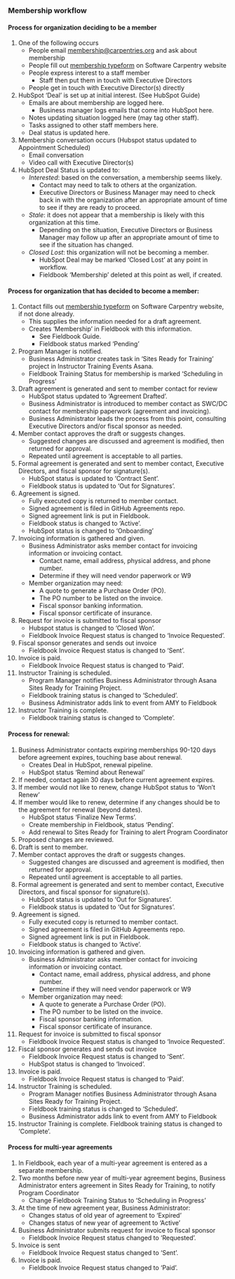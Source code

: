 ### Membership workflow

#### Process for organization deciding to be a member
1. One of the following occurs
    * People email membership@carpentries.org and ask about membership
    * People fill out [membership typeform](https://carpentries.typeform.com/to/Hmfe6L) on Software Carpentry website
    * People express interest to a staff member
        * Staff then put them in touch with Executive Directors
    * People get in touch with Executive Director(s) directly
2. HubSpot ‘Deal’ is set up at initial interest. (See HubSpot Guide)
    * Emails are about membership are logged here.
        * Business manager logs emails that come into HubSpot here.
    * Notes updating situation logged here (may tag other staff).
    * Tasks assigned to other staff members here.
    * Deal status is updated here.
3. Membership conversation occurs (Hubspot status updated to Appointment Scheduled)
    * Email conversation
    * Video call with Executive Director(s)
4. HubSpot Deal Status is updated to:
    * *Interested*: based on the conversation, a membership seems likely.
        * Contact may need to talk to others at the organization.
        * Executive Directors or Business Manager may need to check back in with the organization after an appropriate amount of time to see if they are ready to proceed.
    * *Stale*: it does not appear that a membership is likely with this organization at this time.
         * Depending on the situation, Executive Directors or Business Manager may follow up after an appropriate amount of time to see if the situation has changed.
    * *Closed Lost*: this organization will not be becoming a member.
        * HubSpot Deal may be marked ‘Closed Lost’ at any point in workflow.
        * Fieldbook ‘Membership’ deleted at this point as well, if created.

#### Process for organization that has decided to become a member:

1. Contact fills out [membership typeform](https://carpentries.typeform.com/to/Hmfe6L) on Software Carpentry website, if not done already.
    * This supplies the information needed for a draft agreement.
    * Creates ‘Membership’ in Fieldbook with this information.
        * See Fieldbook Guide.
        * Fieldbook status marked ‘Pending’
2. Program Manager is notified.
    * Business Administrator creates task in ‘Sites Ready for Training’ project in Instructor Training Events Asana.
    * Fieldbook Training Status for membership is marked ‘Scheduling in Progress’
3. Draft agreement is generated and sent to member contact for review
    * HubSpot status updated to ‘Agreement Drafted’.
    * Business Administrator is introduced to member contact as SWC/DC contact for membership paperwork (agreement and invoicing).
    * Business Administrator leads the process from this point, consulting Executive Directors and/or fiscal sponsor as needed.
4. Member contact approves the draft or suggests changes.
    * Suggested changes are discussed and agreement is modified, then returned for approval.
    * Repeated until agreement is acceptable to all parties.
5. Formal agreement is generated and sent to member contact, Executive Directors, and fiscal sponsor for signature(s).
    * HubSpot status is updated to ‘Contract Sent’.
    * Fieldbook status is updated to ‘Out for Signatures’.
6. Agreement is signed.
    * Fully executed copy is returned to member contact.
    * Signed agreement is filed in GitHub Agreements repo.
    * Signed agreement link is put in Fieldbook.
    * Fieldbook status is changed to ‘Active’.
    * HubSpot status is changed to ‘Onboarding’
7. Invoicing information is gathered and given.
    * Business Administrator asks member contact for invoicing information or invoicing contact.
        * Contact name, email address, physical address, and phone number.
        * Determine if they will need vendor paperwork or W9
    * Member organization may need:
        * A quote to generate a Purchase Order (PO).
        * The PO number to be listed on the invoice.
        * Fiscal sponsor banking information.
        * Fiscal sponsor certificate of insurance.
8. Request for invoice is submitted to fiscal sponsor
    * Hubspot status is changed to ‘Closed Won’.
    * Fieldbook Invoice Request status is changed to ‘Invoice Requested’. 
9. Fiscal sponsor generates and sends out invoice
    * Fieldbook Invoice Request status is changed to ‘Sent’.
10. Invoice is paid.
    * Fieldbook Invoice Request status is changed to ‘Paid’.
11. Instructor Training is scheduled.
    * Program Manager notifies Business Administrator through Asana Sites Ready for Training Project.
    * Fieldbook training status is changed to ‘Scheduled’.
    * Business Administrator adds link to event from AMY to Fieldbook
12. Instructor Training is complete.
    * Fieldbook training status is changed to ‘Complete’.


#### Process for renewal:
1. Business Administrator contacts expiring memberships 90-120 days before agreement expires, touching base about renewal.
    * Creates Deal in HubSpot, renewal pipeline.
    * HubSpot status ‘Remind about Renewal’
2. If needed, contact again 30 days before current agreement expires.
3. If member would not like to renew, change HubSpot status to ‘Won’t Renew’
4. If member would like to renew, determine if any changes should be to the agreement for renewal (beyond dates). 
    * HubSpot status ‘Finalize New Terms’.
    * Create membership in Fieldbook, status ‘Pending’.
    * Add renewal to Sites Ready for Training to alert Program Coordinator
5. Proposed changes are reviewed.
6. Draft is sent to member.
7. Member contact approves the draft or suggests changes.
    * Suggested changes are discussed and agreement is modified, then returned for approval.
    * Repeated until agreement is acceptable to all parties.
8. Formal agreement is generated and sent to member contact, Executive Directors, and fiscal sponsor for signature(s).
    * HubSpot status is updated to ‘Out for Signatures’.
    * Fieldbook status is updated to ‘Out for Signatures’.
9. Agreement is signed.
    * Fully executed copy is returned to member contact.
    * Signed agreement is filed in GitHub Agreements repo.
    * Signed agreement link is put in Fieldbook.
    * Fieldbook status is changed to ‘Active’.
10. Invoicing information is gathered and given.
    * Business Administrator asks member contact for invoicing information or invoicing contact.
        * Contact name, email address, physical address, and phone number.
        * Determine if they will need vendor paperwork or W9
    * Member organization may need:
        * A quote to generate a Purchase Order (PO).
        * The PO number to be listed on the invoice.
        * Fiscal sponsor banking information.
        * Fiscal sponsor certificate of insurance.
11. Request for invoice is submitted to fiscal sponsor
    * Fieldbook Invoice Request status is changed to ‘Invoice Requested’. 
12. Fiscal sponsor generates and sends out invoice
    * Fieldbook Invoice Request status is changed to ‘Sent’.
    * HubSpot status is changed to ‘Invoiced’.
13. Invoice is paid.
    * Fieldbook Invoice Request status is changed to ‘Paid’.
14. Instructor Training is scheduled.
    * Program Manager notifies Business Administrator through Asana Sites Ready for Training Project.
    * Fieldbook training status is changed to ‘Scheduled’.
    * Business Administrator adds link to event from AMY to Fieldbook
15. Instructor Training is complete.
    Fieldbook training status is changed to ‘Complete’.


#### Process for multi-year agreements

1. In Fieldbook, each year of a multi-year agreement is entered as a separate membership.
1. Two months before new year of multi-year agreement begins, Business Administrator enters agreement in Sites Ready for Training, to notify Program Coordinator
    * Change Fieldbook Training Status to ‘Scheduling in Progress’
1. At the time of new agreement year, Business Administrator:
    * Changes status of old year of agreement to ‘Expired’
    * Changes status of new year of agreement to ‘Active’
1. Business Administrator submits request for invoice to fiscal sponsor
    * Fieldbook Invoice Request status changed to ‘Requested’.
1. Invoice is sent 
    * Fieldbook Invoice Request status changed to ‘Sent’.
1. Invoice is paid.
    * Fieldbook Invoice Request status changed to ‘Paid’.





